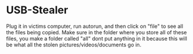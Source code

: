 # USB-Stealer
Plug it in victims computer, run autorun, and then click on "file" to see all the files being copied. 
Make sure in the folder where you store all of these files, you make a folder called "all" dont put anything in it because this will be what all the stolen pictures/videos/documents go in.
